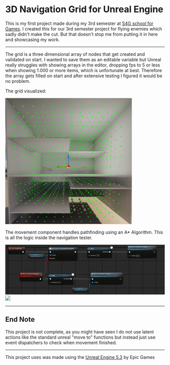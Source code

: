# 3D Navigation Grid for Unreal Engine

This is my first project made during my 3rd semester at [S4G school for Games](https://www.school4games.net/). I created this for our 3rd semester project for flying enemies which sadly didn't make the cut.
But that doesn't stop me from putting it in here and showcasing my work.

---

The grid is a three dimensional array of nodes that get created and validated on start. I wanted to save them as an editable variable but Unreal really struggles with showing arrays in the editor, dropping fps to 5 or less when showing 1.000 or more items, which is unfortunate at best. Therefore the array gets filled on start and after extensive testing I figured it would be no problem. 

The grid visualized:

<img src="readme/VisualizedGrid.png" width="400">

The movement component handles pathfinding using an A* Algorithm.
This is all the logic inside the navigation tester.

<img src="readme/NavigationTester.png" width="700">

<img src="readme/MovementComponent.gif" width="400">

---

## End Note

This project is not complete, as you might have seen I do not use latent actions like the standard unreal "move to" functions but instead just use event dispatchers to check when movement finished.

---

This project uses was made using the [Unreal Engine 5.3](https://www.unrealengine.com/en-US/) by Epic Games
